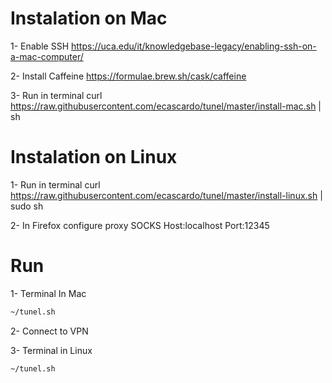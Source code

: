 # Instalation on Mac

1- Enable SSH
https://uca.edu/it/knowledgebase-legacy/enabling-ssh-on-a-mac-computer/

2- Install Caffeine 
https://formulae.brew.sh/cask/caffeine

3- Run in terminal
curl https://raw.githubusercontent.com/ecascardo/tunel/master/install-mac.sh | sh

# Instalation on Linux

1- Run in terminal
curl https://raw.githubusercontent.com/ecascardo/tunel/master/install-linux.sh | sudo sh

2- In Firefox configure proxy SOCKS Host:localhost Port:12345

# Run

1- Terminal In Mac
```bash
~/tunel.sh
```

2- Connect to VPN

3- Terminal in Linux
```bash
~/tunel.sh
```
